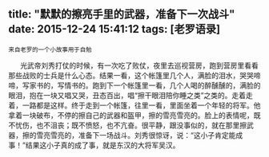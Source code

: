 title: "默默的擦亮手里的武器，准备下一次战斗"
date: 2015-12-24 15:41:12
tags: [老罗语录] 
---
	来自老罗的一个小故事用于自勉

&nbsp;&nbsp;&nbsp;&nbsp;&nbsp;&nbsp;光武帝刘秀打仗的时候，有一次吃了败仗，夜里去巡视营房，跑到营房里看看那些战败的士兵是什么心态。结果一看，这个帐篷里几个人，满脸的泪水，哭哭啼啼，写家书的，写情书的。跑到下一个帐篷里一看，几个人喝的醉醺醺的，满脸的眼泪，抱在一块又唱又哭，丑态百出，唱“擦干眼泪陪你睡之类”之类的。走着走着，一路都是这样。终于走到一个帐篷，往里一看，里面坐着一个年轻的将军。他拿着一块破布，不停的擦自己的武器和盔甲，擦的雪亮雪亮的。脸上的表情呢，既不忧伤，也不沮丧；既不愤怒，也不亢奋。很平静，跟没事似的，就在那里擦武器，擦的雪亮雪亮的，准备下一场战斗。刘秀很惊讶，说：“这小子肯定能成事！”结果这小子真的成了事，就是东汉的大将军吴汉。